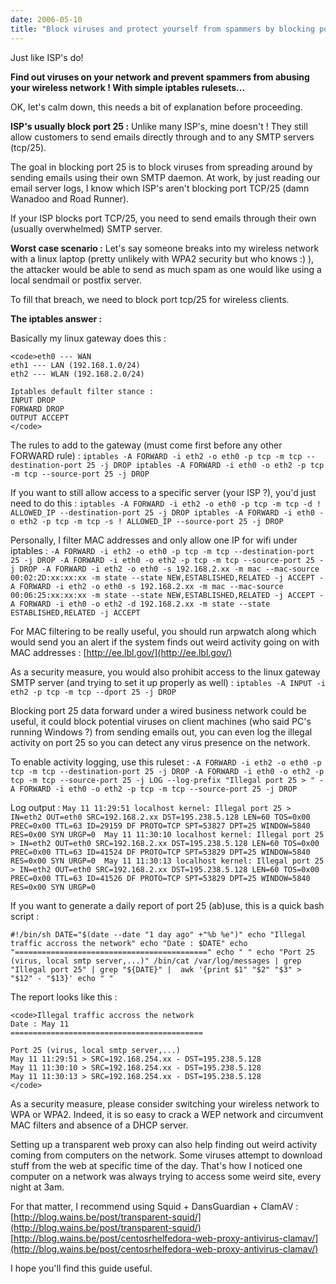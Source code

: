 ```yaml
---
date: 2006-05-10
title: "Block viruses and protect yourself from spammers by blocking port 25 under Linux + iptables "
---
```

  
Just like ISP's do!

**Find out viruses on your network and prevent spammers from abusing your wireless network ! With simple iptables rulesets...**

OK, let's calm down, this needs a bit of explanation before proceeding.

**ISP's usually block port 25 :**
Unlike many ISP's, mine doesn't ! They still allow customers to send emails directly through and to any SMTP servers (tcp/25).

The goal in blocking port 25 is to block viruses from spreading around by sending emails using their own SMTP daemon.
At work, by just reading our email server logs, I know which ISP's aren't blocking port TCP/25  (damn Wanadoo and Road Runner).

If your ISP blocks port TCP/25, you need to send emails through their own (usually overwhelmed) SMTP server.

**Worst case scenario :**
Let's say someone breaks into my wireless network with a linux laptop (pretty unlikely with WPA2 security but who knows :) ), the attacker would be able to send as much spam as one would like using a local sendmail or postfix server.

To fill that breach, we need to block port tcp/25 for wireless clients.



**The iptables answer :**

Basically my linux gateway does this :

    
    <code>eth0 --- WAN
    eth1 --- LAN (192.168.1.0/24)
    eth2 --- WLAN (192.168.2.0/24)
    
    Iptables default filter stance :
    INPUT DROP
    FORWARD DROP
    OUTPUT ACCEPT
    </code>



The rules to add to the gateway (must come first before any other FORWARD rule) :
`iptables -A FORWARD -i eth2 -o eth0 -p tcp -m tcp --destination-port 25 -j DROP
iptables -A FORWARD -i eth0 -o eth2 -p tcp -m tcp --source-port 25 -j DROP`

If you want to still allow access to a specific server (your ISP ?), you'd just need to do this : 
`iptables -A FORWARD -i eth2 -o eth0 -p tcp -m tcp -d ! ALLOWED_IP --destination-port 25 -j DROP
iptables -A FORWARD -i eth0 -o eth2 -p tcp -m tcp -s ! ALLOWED_IP --source-port 25 -j DROP`

Personally, I filter MAC addresses and only allow one IP for wifi under iptables :
`-A FORWARD -i eth2 -o eth0 -p tcp -m tcp --destination-port 25 -j DROP
-A FORWARD -i eth0 -o eth2 -p tcp -m tcp --source-port 25 -j DROP
-A FORWARD -i eth2 -o eth0 -s 192.168.2.xx -m mac --mac-source 00:02:2D:xx:xx:xx -m state --state NEW,ESTABLISHED,RELATED -j ACCEPT
-A FORWARD -i eth2 -o eth0 -s 192.168.2.xx -m mac --mac-source 00:06:25:xx:xx:xx -m state --state NEW,ESTABLISHED,RELATED -j ACCEPT
-A FORWARD -i eth0 -o eth2 -d 192.168.2.xx -m state --state ESTABLISHED,RELATED -j ACCEPT`

For MAC filtering to be really useful, you should run arpwatch along which would send you an alert if the system finds out weird activity going on with MAC addresses : [http://ee.lbl.gov/](http://ee.lbl.gov/)

As a security measure, you would also prohibit access to the linux gateway SMTP server (and trying to set it up properly as well) :
`iptables -A INPUT -i eth2 -p tcp -m tcp --dport 25 -j DROP`

Blocking port 25 data forward under a wired business network could be useful, it could block potential viruses on client machines (who said PC's running Windows ?) from sending emails out, you can even log the illegal activity on port 25 so you can detect any virus presence on the network.

To enable activity logging, use this ruleset :
`-A FORWARD -i eth2 -o eth0 -p tcp -m tcp --destination-port 25 -j DROP
-A FORWARD -i eth0 -o eth2 -p tcp -m tcp --source-port 25 -j LOG --log-prefix "Illegal port 25 > "
-A FORWARD -i eth0 -o eth2 -p tcp -m tcp --source-port 25 -j DROP`

Log output :
`May 11 11:29:51 localhost kernel: Illegal port 25 > IN=eth2 OUT=eth0 SRC=192.168.2.xx DST=195.238.5.128 LEN=60 TOS=0x00 PREC=0x00 TTL=63 ID=29159 DF PROTO=TCP SPT=53827 DPT=25 WINDOW=5840 RES=0x00 SYN URGP=0 
May 11 11:30:10 localhost kernel: Illegal port 25 > IN=eth2 OUT=eth0 SRC=192.168.2.xx DST=195.238.5.128 LEN=60 TOS=0x00 PREC=0x00 TTL=63 ID=41524 DF PROTO=TCP SPT=53829 DPT=25 WINDOW=5840 RES=0x00 SYN URGP=0 
May 11 11:30:13 localhost kernel: Illegal port 25 > IN=eth2 OUT=eth0 SRC=192.168.2.xx DST=195.238.5.128 LEN=60 TOS=0x00 PREC=0x00 TTL=63 ID=41526 DF PROTO=TCP SPT=53829 DPT=25 WINDOW=5840 RES=0x00 SYN URGP=0 `

If you want to generate a daily report of port 25 (ab)use, this is a quick bash script : 

`#!/bin/sh
DATE="$(date --date "1 day ago" +"%b %e")"
echo "Illegal traffic accross the network"
echo "Date : $DATE"
echo "==========================================="
echo " "
echo "Port 25 (virus, local smtp server,...)"
/bin/cat /var/log/messages | grep "Illegal port 25" | grep "${DATE}" | 
awk '{print $1" "$2" "$3" > "$12" - "$13}'
echo " "
`

The report looks like this :



    
    <code>Illegal traffic accross the network
    Date : May 11
    ===========================================
     
    Port 25 (virus, local smtp server,...)
    May 11 11:29:51 > SRC=192.168.254.xx - DST=195.238.5.128
    May 11 11:30:10 > SRC=192.168.254.xx - DST=195.238.5.128
    May 11 11:30:13 > SRC=192.168.254.xx - DST=195.238.5.128
    </code>



As a security measure, please consider switching your wireless network to WPA or WPA2.
Indeed, it is so easy to crack a WEP network and circumvent MAC filters and absence of a DHCP server.

Setting up a transparent web proxy can also help finding out weird activity coming from computers on the network. Some viruses attempt to download stuff from the web at specific time of the day. That's how I noticed one computer on a network was always trying to access some weird site, every night at 3am. 

For that matter, I recommend using Squid + DansGuardian + ClamAV :
[http://blog.wains.be/post/transparent-squid/](http://blog.wains.be/post/transparent-squid/)
[http://blog.wains.be/post/centosrhelfedora-web-proxy-antivirus-clamav/](http://blog.wains.be/post/centosrhelfedora-web-proxy-antivirus-clamav/)

I hope you'll find this guide useful.
